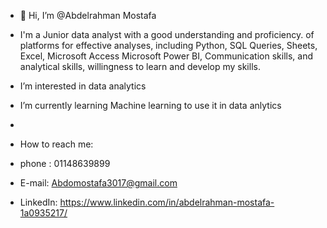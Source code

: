- 👋 Hi, I’m @Abdelrahman Mostafa
-    I'm a Junior data analyst 
     with a good understanding and proficiency.
     of platforms for effective analyses, including Python, SQL Queries, Sheets, Excel, Microsoft Access Microsoft Power BI, 
     Communication skills, and analytical skills, willingness to learn and develop my skills.
     
-    I’m interested in data analytics
-    I’m currently learning Machine learning to use it in data anlytics
- 
-    How to reach me:
-    phone : 01148639899
-    E-mail: Abdomostafa3017@gmail.com
-    LinkedIn: https://www.linkedin.com/in/abdelrahman-mostafa-1a0935217/

<!---
AbdelrahmanMostafa07/AbdelrahmanMostafa07 is a ✨ special ✨ repository because its `README.md` (this file) appears on your GitHub profile.
You can click the Preview link to take a look at your changes.
--->
